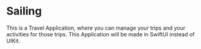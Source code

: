 # Sailing
This is a Travel Application, where you can manage your trips and your activities for those trips.
This Application will be made in SwiftUI instead of UIKit.
